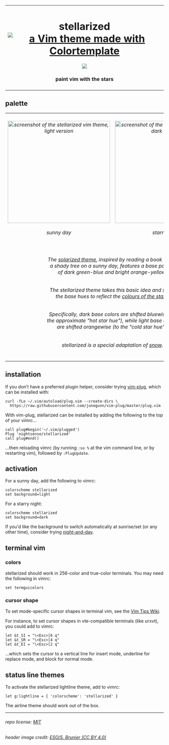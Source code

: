 <table><tbody><tr><td align="center"><h1>stellarized<br>
<a href='https://github.com/lifepillar/vim-colortemplate'><img src='https://img.shields.io/badge/made%20with-Colortemplate-00a0ff.svg' alt='a Vim theme made with Colortemplate' /></a>
</h1>
<img src="https://github.com/nightsense/stellarized-new/raw/master/images/header.jpg" />
<h4>paint vim with the stars</h4>
</td></tr></tbody></table>

## palette

<table><tbody>
<tr>
<td align="center"><h6><img alt="screenshot of the stellarized vim theme, light version" src="https://github.com/nightsense/stellarized-new/raw/master/images/screenshot-light.png" height="325" /><br><br>
sunny day</h6>
</td>
<td align="center"><h6><img alt="screenshot of the stellarized vim theme, dark version" src="https://github.com/nightsense/stellarized-new/raw/master/images/screenshot-dark.png" height="325" /><br><br>
starry night</h6>
</td>
</tr>

<tr></tr>

<tr><td align='center' colspan='2'>

<h6>The <a href='http://ethanschoonover.com/solarized'>solarized theme</a>, inspired by reading a book under<br>a shady tree on a sunny day, features a base palette<br>of dark green-blue and bright orange-yellow.</h6>

<h6>The stellarized theme takes this basic idea and shifts<br>the base hues to reflect the <a href='http://www.vendian.org/mncharity/dir3/starcolor/details.html'>colours of the stars</a>.

<h6>Specifically, dark base colors are shifted bluewise (to<br>the approximate "hot star hue"), while light base colors<br>are shifted orangewise (to the "cold star hue").</h6>

<h6>stellarized is a special adaptation of <a href='https://github.com/nightsense/snow'>snow</a>.</h6>

</h6>
</td></tr>

</tbody></table>


## installation

If you don’t have a preferred plugin helper, consider trying [vim-plug](https://github.com/junegunn/vim-plug), which can be installed with:

```
curl -fLo ~/.vim/autoload/plug.vim --create-dirs \
  https://raw.githubusercontent.com/junegunn/vim-plug/master/plug.vim
```

With vim-plug, stellarized can be installed by adding the following to the top of your vimrc...

```
call plug#begin('~/.vim/plugged')
Plug 'nightsense/stellarized'
call plug#end()
```

...then reloading vimrc (by running `:so %` at the vim command line, or by restarting vim), followed by `:PlugUpdate`.

## activation

For a sunny day, add the following to vimrc:

```
colorscheme stellarized
set background=light
```

For a starry night:

```
colorscheme stellarized
set background=dark
```

If you'd like the background to switch automatically at sunrise/set (or any other time), consider trying [night-and-day](https://github.com/nightsense/night-and-day).

## terminal vim

### colors

stellarized should work in 256-color and true-color terminals. You may need the following in vimrc:

```
set termguicolors
```

### cursor shape

To set mode-specific cursor shapes in terminal vim, see the [Vim Tips Wiki](http://vim.wikia.com/wiki/Change_cursor_shape_in_different_modes).

For instance, to set cursor shapes in vte-compatible terminals (like urxvt), you could add to vimrc:

```
let &t_SI = "\<Esc>[6 q"
let &t_SR = "\<Esc>[4 q"
let &t_EI = "\<Esc>[2 q"
```

...which sets the cursor to a vertical line for insert mode, underline for replace mode, and block for normal mode.

## status line themes

To activate the stellarized lightline theme, add to vimrc:

```
let g:lightline = { 'colorscheme': 'stellarized' }
```

The airline theme should work out of the box.

---

###### repo license: [MIT](https://opensource.org/licenses/MIT)
###### header image credit: [ESO/S. Brunier (CC BY 4.0)](https://commons.wikimedia.org/wiki/File:ESO_-_Milky_Way.jpg)
